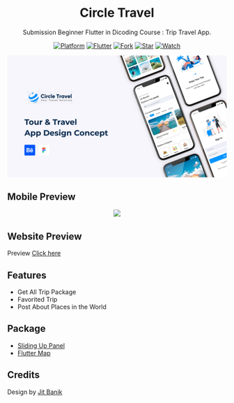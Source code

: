 <h1 align="center">
  Circle Travel
</h1>
<p align="center">
  Submission Beginner Flutter in Dicoding Course : Trip Travel App.
</p>
<p align="center">
  <a href="http://developer.android.com/index.html"><img alt="Platform" src="https://img.shields.io/badge/platform-Android%20%7C%20iOS-green.svg"></a>
  <a href="http://kotlinlang.org"><img alt="Flutter" src="https://img.shields.io/badge/flutter-2.10.1-blue.svg"></a>
  <a href="https://github.com/haryonorz/MOV/"><img alt="Fork" src="https://img.shields.io/github/forks/haryonorz/circle"></a>
  <a href="https://github.com/haryonorz/MOV/"><img alt="Star" src="https://img.shields.io/github/stars/haryonorz/circle"></a>
  <a href="https://github.com/haryonorz/MOV/"><img alt="Watch" src="https://img.shields.io/github/watchers/haryonorz/circle"></a>
</p>

<p align="center">
  <img src="assets/thumbnail.png"/>
</p>

## Mobile Preview

<p align="center">
  <img src="assets/preview.gif"/>
</p>

## Website Preview

Preview [Click here](https://haryonorz.github.io/circle/#/)

## Features

- Get All Trip Package
- Favorited Trip
- Post About Places in the World

## Package

- [Sliding Up Panel](https://pub.dev/packages/sliding_up_panel)
- [Flutter Map](https://pub.dev/packages/flutter_map)

## Credits

Design by [Jit Banik](<https://www.figma.com/community/file/1045052826187963976/Circle---Tour-and-Travel-App-(Community)>)
